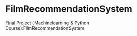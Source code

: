 # FilmRecommendationSystem
 Final Project (Machinelearning & Python Course):FilmRecommendationSystem
